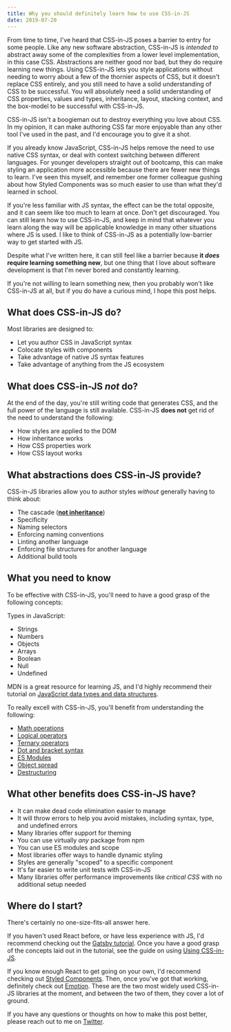 ```yaml
---
title: Why you should definitely learn how to use CSS-in-JS
date: 2019-07-20
---
```


From time to time, I've heard that CSS-in-JS poses a barrier to entry for some people.
Like any new software abstraction, CSS-in-JS is *intended to* abstract away some of the complexities from a lower level implementation, in this case CSS.
Abstractions are neither good nor bad, but they do require learning new things.
Using CSS-in-JS lets you style applications without needing to worry about a few of the thornier aspects of CSS,
but it doesn't replace CSS entirely,
and you still need to have a solid understanding of CSS to be successful.
You will absolutely need a solid understanding of
CSS properties, values and types, inheritance, layout, stacking context, and the box-model to be successful with CSS-in-JS.

CSS-in-JS isn't a boogieman out to destroy everything you love about CSS.
In my opinion, it can make authoring CSS far more enjoyable than any other tool I've used in the past,
and I'd encourage you to give it a shot.

If you already know JavaScript, CSS-in-JS helps remove the need to use native CSS syntax,
or deal with context switching between different languages.
For younger developers straight out of bootcamp,
this can make styling an application more accessible because there are fewer new things to learn.
I've seen this myself, and remember one former colleague gushing about how Styled Components was so much easier to use than what they'd learned in school.

If you're less familiar with JS syntax, the effect can be the total opposite,
and it can seem like too much to learn at once.
Don't get discouraged.
You can still learn how to use CSS-in-JS, and keep in mind that whatever you learn along the way will be applicable knowledge in many other situations where JS is used.
I like to think of CSS-in-JS as a potentially low-barrier way to get started with JS.

Despite what I've written here,
it can still feel like a barrier because **it _does_ require learning something new**,
but one thing that I love about software development is that I'm never bored and constantly learning.

If you're not willing to learn something new, then you probably won't like CSS-in-JS at all,
but if you do have a curious mind, I hope this post helps.

## What does CSS-in-JS do?

Most libraries are designed to:

- Let you author CSS in JavaScript syntax
- Colocate styles with components
- Take advantage of native JS syntax features
- Take advantage of anything from the JS ecosystem

## What does CSS-in-JS *not* do?

At the end of the day, you're still writing code that generates CSS, and the full power of the language is still available.
CSS-in-JS **does not** get rid of the need to understand the following:

- How styles are applied to the DOM
- How inheritance works
- How CSS properties work
- How CSS layout works

## What abstractions does CSS-in-JS provide?

CSS-in-JS libraries allow you to author styles *without* generally having to think about:

- The cascade ([**not inheritance**](/blog/the-cascade-is-not-inheritance))
- Specificity
- Naming selectors
- Enforcing naming conventions
- Linting another language
- Enforcing file structures for another language
- Additional build tools

## What you need to know

To be effective with CSS-in-JS, you'll need to have a good grasp of the following concepts:

Types in JavaScript:

- Strings
- Numbers
- Objects
- Arrays
- Boolean
- Null
- Undefined

MDN is a great resource for learning JS, and I'd highly recommend their tutorial on
[JavaScript data types and data structures](https://developer.mozilla.org/en-US/docs/Web/JavaScript/Data_structures).

To really excell with CSS-in-JS, you'll benefit from understanding the following:

- [Math operations](https://developer.mozilla.org/en-US/docs/Web/JavaScript/Reference/Operators/Arithmetic_Operators)
- [Logical operators](https://developer.mozilla.org/en-US/docs/Web/JavaScript/Reference/Operators/Logical_Operators)
- [Ternary operators](https://developer.mozilla.org/en-US/docs/Web/JavaScript/Reference/Operators/Conditional_Operator)
- [Dot and bracket syntax](https://developer.mozilla.org/en-US/docs/Web/JavaScript/Reference/Operators/Property_accessors)
- [ES Modules](https://developer.mozilla.org/en-US/docs/Web/JavaScript/Guide/Modules)
- [Object spread](https://developer.mozilla.org/en-US/docs/Web/JavaScript/Reference/Operators/Spread_syntax)
- [Destructuring](https://developer.mozilla.org/en-US/docs/Web/JavaScript/Reference/Operators/Destructuring_assignment)

## What other benefits does CSS-in-JS have?

- It can make dead code elimination easier to manage
- It will throw errors to help you avoid mistakes, including syntax, type, and undefined errors
- Many libraries offer support for theming
- You can use virtually *any* package from npm
- You can use ES modules and scope
- Most libraries offer ways to handle dynamic styling
- Styles are generally "scoped" to a specific component
- It's far easier to write unit tests with CSS-in-JS
- Many libraries offer performance improvements like *critical CSS* with no additional setup needed

## Where do I start?

There's certainly no one-size-fits-all answer here.

If you haven't used React before, or have less experience with JS, I'd recommend checking out the [Gatsby tutorial][].
Once you have a good grasp of the concepts laid out in the tutorial, see the guide on using [Using CSS-in-JS][gatsby css-in-js].

If you know enough React to get going on your own, I'd recommend  checking out [Styled Components][].
Then, once you've got that working, definitely check out [Emotion][].
These are the two most widely used CSS-in-JS libraries at the moment,
and between the two of them, they cover a lot of ground.

If you have any questions or thoughts on how to make this post better, please reach out to me on [Twitter][].

[styled components]: https://styled-components.com
[emotion]: https://emotion.sh
[gatsby tutorial]: https://www.gatsbyjs.org/tutorial/
[gatsby css-in-js]: https://www.gatsbyjs.org/docs/css-in-js/
[twitter]: https://twitter.com/jxnblk
